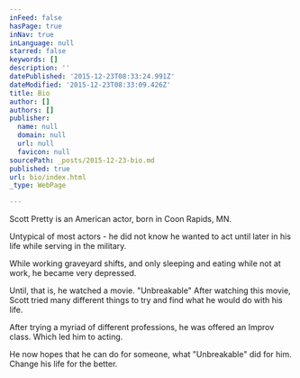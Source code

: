 ```yaml
---
inFeed: false
hasPage: true
inNav: true
inLanguage: null
starred: false
keywords: []
description: ''
datePublished: '2015-12-23T08:33:24.991Z'
dateModified: '2015-12-23T08:33:09.426Z'
title: Bio
author: []
authors: []
publisher:
  name: null
  domain: null
  url: null
  favicon: null
sourcePath: _posts/2015-12-23-bio.md
published: true
url: bio/index.html
_type: WebPage

---
```

Scott Pretty is an American actor, born in Coon Rapids, MN.

Untypical of most actors - he did not know he wanted to act until later in his life while serving in the military.

While working graveyard shifts, and only sleeping and eating while not at work, he became very depressed.  

Until, that is, he watched a movie. "Unbreakable"  After watching this movie, Scott tried many different things to try and find what he would do with his life.

After trying a myriad of different professions, he was offered an Improv class. Which led him to acting.

He now hopes that he can do for someone, what "Unbreakable" did for him. Change his life for the better.